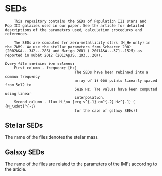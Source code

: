 # SEDs
		This repository contains the SEDs of Population III stars and 
	Pop III galaxies used in our paper. See the article for detailed 
	descriptions of the parameters used, calculation procedures and 
	references. 

		The SEDs are computed for zero-metallicity stars (H_He only) in 
	the ZAMS. We use the stellar parameters from Schaerer 2002 
	(2002A&A...382...28S) and Marigo 2001 ( 2001A&A...371..152M) as 
	reported in Kubát 2012 (2012ApJS..203...20K). 

	Every file contains two columns:
		First column - frequency [Hz]
									The SEDs have been rebinned into a common frequency 
									array of 19 000 points linearly spaced from 5e12 to 
									5e16 Hz. The values have been computed using linear 
									interpolation.
		Second column - flux H_\nu [erg s^{-1} cm^{-2} Hz^{-1} ( {M_\odot}^{-1}
									for the case of galaxy SEDs)]

## Stellar SEDs
The name of the files denotes the stellar mass.

## Galaxy SEDs
The name of the files are related to the parameters of the IMFs 
according to the article.



